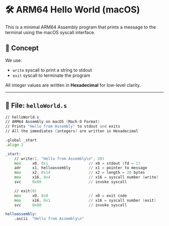 # 🛠️ ARM64 Hello World (macOS)

This is a minimal ARM64 Assembly program that prints a message to the terminal using the macOS syscall interface.

## 🧠 Concept

We use:

- `write` syscall to print a string to stdout
- `exit` syscall to terminate the program

All integer values are written in **Hexadecimal** for low-level clarity.

---

## 📂 File: `helloWorld.s`

```asm
// helloWorld.s
// ARM64 Assembly on macOS (Mach-O Format)
// Prints "Hello from Assembly" to stdout and exits
// All the immediates (integers) are written in Hexadecimal

.global _start
.align 2

_start:
    // write(1, "Hello from Assembly\n", 20)
    mov     x0, 0x1                  // x0 = stdout (fd = 1)
    adr     x1, helloassembly        // x1 = pointer to message
    mov     x2, 0x14                 // x2 = length = 20 bytes
    mov     x16, 0x4                 // x16 = syscall number (write)
    svc     0x80                     // invoke syscall

    // exit(0)
    mov     x0, 0x0                  // x0 = exit code
    mov     x16, 0x1                 // x16 = syscall number (exit)
    svc     0x80                     // invoke syscall

helloassembly:
    .ascii  "Hello from Assembly\n"
```
